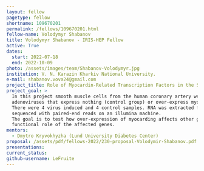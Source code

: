 ```yaml
---
layout: fellow
pagetype: fellow
shortname: 109670201
permalink: /fellows/109670201.html
fellow-name: Volodymyr Shabanov
title: Volodymyr Shabanov - IRIS-HEP Fellow
active: True
dates:
  start: 2022-07-18
  end: 2022-10-09
photo: /assets/images/team/Shabanov-Volodymyr.jpg
institution: V. N. Karazin Kharkiv National University.
e-mail: shabanov.vova24@gmail.com
project_title: Role of Myocardin-Related Transcription Factors in the Smooth Muscle Cell gene program
project_goal: >
  In this project smooth muscle cells from the human coronary artery were treated with
  adenoviruses that express nothing (control group) or over-express myocardin (experimental group).
  There were 4 virus induced and 4 control samples. RNA was extracted from these cells and
  sequenced with paired-end reads on an illumina machine.
  The goal is to test how over-expression of myocarding affects other genes and to analyse the
  functional role of the affected genes.
mentors:
  - Dmytro Kryvokhyzha (Lund University Diabetes Center)
proposal: /assets/pdf/fellows-2022/230-proposal-Volodymir-Shabanov.pdf
presentations:
current_status: 
github-username: LeFruite
---
```


